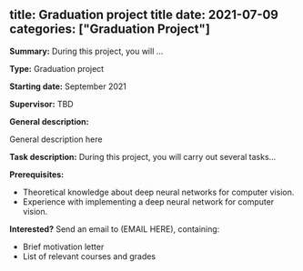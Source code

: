 title: Graduation project title
date: 2021-07-09
categories: ["Graduation Project"]
---

**Summary:** During this project, you will ...

<!--more-->
**Type:** Graduation project

**Starting date:** September 2021

**Supervisor:** TBD

**General description:** 

General description here

**Task description:**
During this project, you will carry out several tasks...

**Prerequisites:**
- Theoretical knowledge about deep neural networks for computer vision.
- Experience with implementing a deep neural network for computer vision.

**Interested?** Send an email to (EMAIL HERE), containing:
- Brief motivation letter
- List of relevant courses and grades
